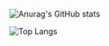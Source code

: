![Anurag's GitHub stats](https://github-readme-stats.vercel.app/api?username=JulesBobeuf&show_icons=true&theme=dark)

![Top Langs](https://github-readme-stats.vercel.app/api/top-langs/?username=JulesBobeuf&langs_count=8)
